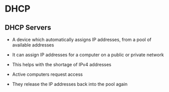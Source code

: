 # DHCP

## DHCP Servers

- A device which automatically assigns IP addresses, from a pool of available addresses

- It can assign IP addresses for a computer on a public or private network

- This helps with the shortage of IPv4 addresses

- Active computers request access

- They release the IP addresses back into the pool again

